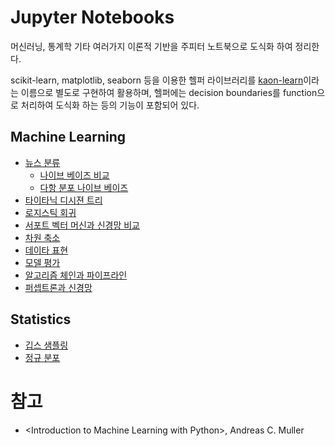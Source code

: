 # Jupyter Notebooks
머신러닝, 통계학 기타 여러가지 이론적 기반을 주피터 노트북으로 도식화 하여 정리한다.

scikit-learn, matplotlib, seaborn 등을 이용한 헬퍼 라이브러리를 [kaon-learn](https://github.com/likejazz/kaon-learn)이라는 이름으로 별도로 구현하여 활용하며, 헬퍼에는 decision boundaries를 function으로 처리하여 도식화 하는 등의 기능이 포함되어 있다.

## Machine Learning
- [뉴스 분류](https://nbviewer.jupyter.org/github/likejazz/jupyter-notebooks/blob/master/news-classification.ipynb)
    - [나이브 베이즈 비교](https://nbviewer.jupyter.org/github/likejazz/jupyter-notebooks/blob/master/news-classification-nb.ipynb)
    - [다항 분포 나이브 베이즈](https://nbviewer.jupyter.org/github/likejazz/jupyter-notebooks/blob/master/multinomial-naive-bayes.ipynb)
- [타이타닉 디시젼 트리](https://nbviewer.jupyter.org/github/likejazz/jupyter-notebooks/blob/master/titanic.ipynb)
- [로지스틱 회귀](https://nbviewer.jupyter.org/github/likejazz/jupyter-notebooks/blob/master/logistic-regression.ipynb)
- [서포트 벡터 머신과 신경망 비교](https://nbviewer.jupyter.org/github/likejazz/jupyter-notebooks/blob/master/support-vector-machine-explained.ipynb)
- [차원 축소](https://nbviewer.jupyter.org/github/likejazz/jupyter-notebooks/blob/master/dimensionality-reduction.ipynb)
- [데이타 표현](https://nbviewer.jupyter.org/github/likejazz/jupyter-notebooks/blob/master/representing-data.ipynb)
- [모델 평가](https://nbviewer.jupyter.org/github/likejazz/jupyter-notebooks/blob/master/model-evaluation.ipynb)
- [알고리즘 체인과 파이프라인](https://nbviewer.jupyter.org/github/likejazz/jupyter-notebooks/blob/master/algorithm-chains-and-pipelines.ipynb)
- [퍼셉트론과 신경망](https://nbviewer.jupyter.org/github/likejazz/jupyter-notebooks/blob/master/perceptron.ipynb)

## Statistics
- [깁스 샘플링](https://nbviewer.jupyter.org/github/likejazz/jupyter-notebooks/blob/master/gibbs-sampling.ipynb)
- [정규 분포](https://nbviewer.jupyter.org/github/likejazz/jupyter-notebooks/blob/master/gaussian-distribution.ipynb)

# 참고
- &lt;Introduction to Machine Learning with Python&gt;, Andreas C. Muller
